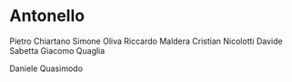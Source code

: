 # Antonello
Pietro Chiartano
Simone Oliva
Riccardo Maldera
Cristian Nicolotti
Davide Sabetta
Giacomo Quaglia


Daniele Quasimodo
